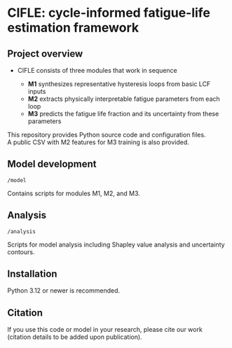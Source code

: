 # CIFLE: cycle-informed fatigue-life estimation framework

## Project overview
- CIFLE consists of three modules that work in sequence

  - **M1** synthesizes representative hysteresis loops from basic LCF inputs  
  - **M2** extracts physically interpretable fatigue parameters from each loop  
  - **M3** predicts the fatigue life fraction and its uncertainty from these parameters

This repository provides Python source code and configuration files.  
A public CSV with M2 features for M3 training is also provided.

## Model development
```
/model
```

Contains scripts for modules M1, M2, and M3.

## Analysis
```
/analysis
```  

Scripts for model analysis including Shapley value analysis and uncertainty contours.

## Installation
Python 3.12 or newer is recommended.

## Citation
If you use this code or model in your research, please cite our work  
(citation details to be added upon publication).
